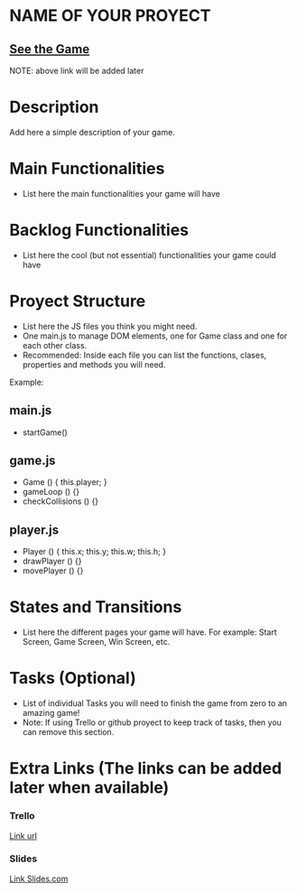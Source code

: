 # NAME OF YOUR PROYECT


## [See the Game]()
NOTE: above link will be added later

# Description

Add here a simple description of your game.

# Main Functionalities

- List here the main functionalities your game will have

# Backlog Functionalities

- List here the cool (but not essential) functionalities your game could have

# Proyect Structure

- List here the JS files you think you might need. 
- One main.js to manage DOM elements, one for Game class and one for each other class.
- Recommended: Inside each file you can list the functions, clases, properties and methods you will need.

Example:

## main.js

- startGame()

## game.js

- Game () {
    this.player;
}
- gameLoop () {}
- checkCollisions () {}

## player.js 

- Player () {
    this.x;
    this.y;
    this.w;
    this.h;
}
- drawPlayer () {}
- movePlayer () {}

# States and Transitions

- List here the different pages your game will have. For example: Start Screen, Game Screen, Win Screen, etc.

# Tasks (Optional)

- List of individual Tasks you will need to finish the game from zero to an amazing game!
- Note: If using Trello or github proyect to keep track of tasks, then you can remove this section.

# Extra Links (The links can be added later when available)

### Trello
[Link url](https://trello.com/b/CWviY2zv/kraken-brigade-project)

### Slides
[Link Slides.com](https://docs.google.com/presentation/d/138o01hAz-0gXepN78RsDgse12HiiuN7Fz_N_hJnI9_g/edit?usp=sharing)
